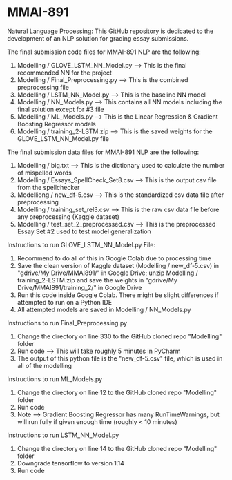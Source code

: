 # MMAI-891
Natural Language Processing:
This GitHub repository is dedicated to the development of an NLP solution for grading essay submissions.

The final submission code files for MMAI-891 NLP are the following:

1) Modelling / GLOVE_LSTM_NN_Model.py   --> This is the final recommended NN for the project
2) Modelling / Final_Preprocessing.py   --> This is the combined preprocessing file
3) Modelling / LSTM_NN_Model.py         --> This is the baseline NN model
4) Modelling / NN_Models.py             --> This contains all NN models including the final solution except for #3 file
5) Modelling / ML_Models.py             --> This is the Linear Regression & Gradient Boosting Regressor models
6) Modelling / training_2-LSTM.zip      --> This is the saved weights for the GLOVE_LSTM_NN_Model.py file


The final submission data files for MMAI-891 NLP are the following:

1) Modelling / big.txt                    --> This is the dictionary used to calculate the number of mispelled words
2) Modelling / Essays_SpellCheck_Set8.csv --> This is the output csv file from the spellchecker
3) Modelliong / new_df-5.csv              --> This is the standardized csv data file after preprocessing
4) Modelling / training_set_rel3.csv      --> This is the raw csv data file before any preprocessing (Kaggle dataset)
5) Modelling / test_set_2_preprocessed.csv  --> This is the preprocessed Essay Set #2 used to test model generalization



Instructions to run GLOVE_LSTM_NN_Model.py File:

1) Recommend to do all of this in Google Colab due to processing time
2) Save the clean version of Kaggle dataset (Modelling / new_df-5.csv) in "gdrive/My Drive/MMAI891/" in Google Drive; unzip Modelling /  training_2-LSTM.zip and save the weights in "gdrive/My Drive/MMAI891/training_2/" in Google Drive
3) Run this code inside Google Colab. There might be slight differences if attempted to run on a Python IDE
4) All attempted models are saved in  Modelling / NN_Models.py


Instructions to run Final_Preprocessing.py

1) Change the directory on line 330 to the GitHub cloned repo "Modelling" folder
2) Run code --> This will take roughly 5 minutes in PyCharm
3) The output of this python file is the "new_df-5.csv" file, which is used in all of the modelling


Instructions to run ML_Models.py

1) Change the directory on line 12 to the GitHub cloned repo "Modelling" folder
2) Run code
3) Note --> Gradient Boosting Regressor has many RunTimeWarnings, but will run fully if given enough time (roughly < 10 minutes)


Instructions to run LSTM_NN_Model.py

1) Change the directory on line 14 to the GitHub cloned repo "Modelling" folder
2) Downgrade tensorflow to version 1.14
3) Run code
